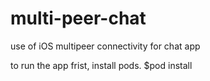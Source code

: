 # multi-peer-chat
use of iOS multipeer connectivity for chat app

to run the app frist, install pods. $pod install
